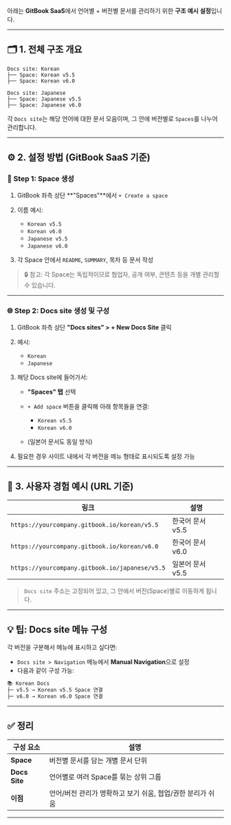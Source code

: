 아래는 **GitBook SaaS**에서 언어별 + 버전별 문서를 관리하기 위한 **구조 예시 설정**입니다.

---

## 🗂️ 1. 전체 구조 개요

```
Docs site: Korean
├── Space: Korean v5.5
├── Space: Korean v6.0

Docs site: Japanese
├── Space: Japanese v5.5
├── Space: Japanese v6.0
```

각 `Docs site`는 해당 언어에 대한 문서 모음이며, 그 안에 버전별로 `Spaces`를 나누어 관리합니다.

---

## ⚙️ 2. 설정 방법 (GitBook SaaS 기준)

### 📘 Step 1: Space 생성

1. GitBook 좌측 상단 \*\*"Spaces"\*\*에서 `+ Create a space`
2. 이름 예시:

   * `Korean v5.5`
   * `Korean v6.0`
   * `Japanese v5.5`
   * `Japanese v6.0`
3. 각 Space 안에서 `README`, `SUMMARY`, 목차 등 문서 작성

> 🔒 참고: 각 Space는 독립적이므로 협업자, 공개 여부, 콘텐츠 등을 개별 관리할 수 있습니다.

---

### 🌐 Step 2: Docs site 생성 및 구성

1. GitBook 좌측 상단 **"Docs sites" > + New Docs Site** 클릭

2. 예시:

   * `Korean`
   * `Japanese`

3. 해당 Docs site에 들어가서:

   * **"Spaces" 탭** 선택
   * `+ Add space` 버튼을 클릭해 아래 항목들을 연결:

     * `Korean v5.5`
     * `Korean v6.0`
   * (일본어 문서도 동일 방식)

4. 필요한 경우 사이트 내에서 각 버전을 메뉴 형태로 표시되도록 설정 가능

---

## 🧭 3. 사용자 경험 예시 (URL 기준)

| 링크                                             | 설명          |
| ---------------------------------------------- | ----------- |
| `https://yourcompany.gitbook.io/korean/v5.5`   | 한국어 문서 v5.5 |
| `https://yourcompany.gitbook.io/korean/v6.0`   | 한국어 문서 v6.0 |
| `https://yourcompany.gitbook.io/japanese/v5.5` | 일본어 문서 v5.5 |

> `Docs site` 주소는 고정되어 있고, 그 안에서 버전(Space)별로 이동하게 됩니다.

---

## 💡 팁: Docs site 메뉴 구성

각 버전을 구분해서 메뉴에 표시하고 싶다면:

* `Docs site > Navigation` 메뉴에서 **Manual Navigation**으로 설정
* 다음과 같이 구성 가능:

```txt
📚 Korean Docs
├─ v5.5 → Korean v5.5 Space 연결
├─ v6.0 → Korean v6.0 Space 연결
```

---

## ✅ 정리

| 구성 요소         | 설명                                 |
| ------------- | ---------------------------------- |
| **Space**     | 버전별 문서를 담는 개별 문서 단위                |
| **Docs Site** | 언어별로 여러 Space를 묶는 상위 그룹            |
| **이점**        | 언어/버전 관리가 명확하고 보기 쉬움, 협업/권한 분리가 쉬움 |

---

